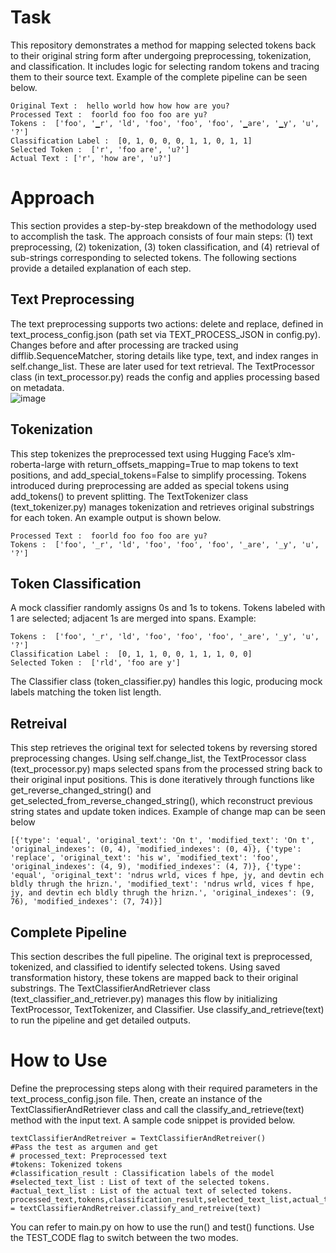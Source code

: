 # Task
This repository demonstrates a method for mapping selected tokens back to their original string form after undergoing preprocessing, tokenization, and classification. It includes logic for selecting random tokens and tracing them to their source text. Example of the complete pipeline can be seen below.

```
Original Text :  hello world how how how are you?
Processed Text :  foorld foo foo foo are yu?
Tokens :  ['foo', '▁r', 'ld', 'foo', 'foo', 'foo', '▁are', '▁y', 'u', '?']
Classification Label :  [0, 1, 0, 0, 0, 1, 1, 0, 1, 1]
Selected Token :  ['r', 'foo are', 'u?']
Actual Text : ['r', 'how are', 'u?']

```

# Approach
This section provides a step-by-step breakdown of the methodology used to accomplish the task. The approach consists of four main steps: (1) text preprocessing, (2) tokenization, (3) token classification, and (4) retrieval of sub-strings corresponding to selected tokens. The following sections provide a detailed explanation of each step.  
## Text Preprocessing  
The text preprocessing supports two actions: delete and replace, defined in text_process_config.json (path set via TEXT_PROCESS_JSON in config.py). Changes before and after processing are tracked using difflib.SequenceMatcher, storing details like type, text, and index ranges in self.change_list. These are later used for text retrieval. The TextProcessor class (in text_processor.py) reads the config and applies processing based on metadata.  
![image](https://github.com/user-attachments/assets/28c902f8-f9fe-4d75-a0de-33bdac039b58)
## Tokenization  
This step tokenizes the preprocessed text using Hugging Face’s xlm-roberta-large with return_offsets_mapping=True to map tokens to text positions, and add_special_tokens=False to simplify processing. Tokens introduced during preprocessing are added as special tokens using add_tokens() to prevent splitting. The TextTokenizer class (text_tokenizer.py) manages tokenization and retrieves original substrings for each token. An example output is shown below.
```
Processed Text :  foorld foo foo foo are yu?
Tokens :  ['foo', '_r', 'ld', 'foo', 'foo', 'foo', '_are', '_y', 'u', '?']
```
## Token Classification  
A mock classifier randomly assigns 0s and 1s to tokens. Tokens labeled with 1 are selected; adjacent 1s are merged into spans. Example:
```
Tokens :  ['foo', '_r', 'ld', 'foo', 'foo', 'foo', '_are', '_y', 'u', '?']
Classification Label :  [0, 1, 1, 0, 0, 1, 1, 1, 0, 0]
Selected Token :  ['rld', 'foo are y']
```
The Classifier class (token_classifier.py) handles this logic, producing mock labels matching the token list length.

## Retreival
This step retrieves the original text for selected tokens by reversing stored preprocessing changes. Using self.change_list, the TextProcessor class (text_processor.py) maps selected spans from the processed string back to their original input positions. This is done iteratively through functions like get_reverse_changed_string() and get_selected_from_reverse_changed_string(), which reconstruct previous string states and update token indices. Example of change map can be seen below  
```
[{'type': 'equal', 'original_text': 'On t', 'modified_text': 'On t', 'original_indexes': (0, 4), 'modified_indexes': (0, 4)}, {'type': 'replace', 'original_text': 'his w', 'modified_text': 'foo', 'original_indexes': (4, 9), 'modified_indexes': (4, 7)}, {'type': 'equal', 'original_text': 'ndrus wrld, vices f hpe, jy, and devtin ech bldly thrugh the hrizn.', 'modified_text': 'ndrus wrld, vices f hpe, jy, and devtin ech bldly thrugh the hrizn.', 'original_indexes': (9, 76), 'modified_indexes': (7, 74)}]
```
## Complete Pipeline
This section describes the full pipeline. The original text is preprocessed, tokenized, and classified to identify selected tokens. Using saved transformation history, these tokens are mapped back to their original substrings. The TextClassifierAndRetriever class (text_classifier_and_retriever.py) manages this flow by initializing TextProcessor, TextTokenizer, and Classifier. Use classify_and_retrieve(text) to run the pipeline and get detailed outputs.  

# How to Use
Define the preprocessing steps along with their required parameters in the text_process_config.json file. Then, create an instance of the TextClassifierAndRetriever class and call the classify_and_retrieve(text) method with the input text. A sample code snippet is provided below.
```
textClassifierAndRetreiver = TextClassifierAndRetreiver()
#Pass the test as argumen and get
# processed_text: Preprocessed text 
#tokens: Tokenized tokens
#classification_result : Classification labels of the model
#selected_text_list : List of text of the selected tokens.
#actual_text_list : List of the actual text of selected tokens.
processed_text,tokens,classification_result,selected_text_list,actual_text_list = textClassifierAndRetreiver.classify_and_retreive(text)
```
You can refer to main.py on how to use the run() and test() functions. Use the TEST_CODE flag to switch between the two modes.





